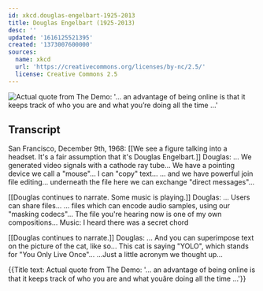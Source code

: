 ```yaml
---
id: xkcd.douglas-engelbart-1925-2013
title: Douglas Engelbart (1925-2013)
desc: ''
updated: '1616125521395'
created: '1373007600000'
sources:
  name: xkcd
  url: 'https://creativecommons.org/licenses/by-nc/2.5/'
  license: Creative Commons 2.5
---
```

![Actual quote from The Demo: '... an advantage of being online is that it keeps track of who you are and what you’re doing all the time ...'](https://imgs.xkcd.com/comics/douglas_engelbart_1925_2013.png)

## Transcript
San Francisco, December 9th, 1968: 
[[We see a figure talking into a headset. It's a fair assumption that it's Douglas Engelbart.]]
Douglas: ... We generated video signals with a cathode ray tube... We have a pointing device we call a "mouse"... I can "copy" text... ... and we have powerful join file editing... underneath the file here we can exchange "direct messages"...

[[Douglas continues to narrate. Some music is playing.]]
Douglas: ... Users can share files... ... files which can encode audio samples, using our "masking codecs"... The file you're hearing now is one of my own compositions...
Music: I heard there was a secret chord

[[Douglas continues to narrate.]]
Douglas: ... And you can superimpose text on the picture of the cat, like so... This cat is saying "YOLO", which stands for "You Only Live Once"... ...Just a little acronym we thought up...

{{Title text: Actual quote from The Demo: '... an advantage of being online is that it keeps track of who you are and what youâre doing all the time ...'}}
